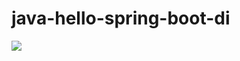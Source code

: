 # java-hello-spring-boot-di
<img src="http://cdn-ak.f.st-hatena.com/images/fotolife/t/tyoshikawa1106/20151115/20151115220206.png" />
